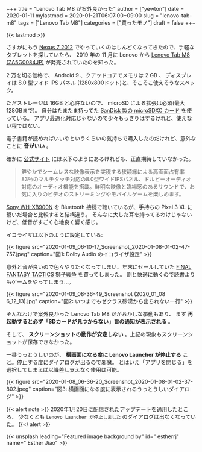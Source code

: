 +++
title = "Lenovo Tab M8 が案外良かった"
author = ["yewton"]
date = 2020-01-11
mylastmod = 2020-01-21T06:07:00+09:00
slug = "lenovo-tab-m8"
tags = ["Lenovo Tab M8"]
categories = ["買ったモノ"]
draft = false
+++

{{< lastmod >}}

さすがにもう [Nexus 7 2012](/2017/04/09/grouper-beanstalk/) でやっていくのはしんどくなってきたので、手軽なタブレットを探していたら、
2019 年の 11 月に Lenovo から [Lenovo Tab M8 (ZA5G0084JP)](https://hb.afl.rakuten.co.jp/hgc/1a0d625b.bdb81d38.1a0d625c.bf0332b2/?pc=https%3A%2F%2Fitem.rakuten.co.jp%2Fbiccamera%2F4580550700484%2F&m=http%3A%2F%2Fm.rakuten.co.jp%2Fbiccamera%2Fi%2F12780179%2F&link%5Ftype=hybrid%5Furl&ut=eyJwYWdlIjoiaXRlbSIsInR5cGUiOiJoeWJyaWRfdXJsIiwic2l6ZSI6IjI0MHgyNDAiLCJuYW0iOjEsIm5hbXAiOiJyaWdodCIsImNvbSI6MSwiY29tcCI6ImRvd24iLCJwcmljZSI6MCwiYm9yIjoxLCJjb2wiOjEsImJidG4iOjEsInByb2QiOjB9) が発売されていたのを知った。

2 万を切る価格で、 Android 9 、クアッドコアでメモリは 2 GB 、
ディスプレイは 8.0 型ワイド IPS パネル (1280x800ドット)と、そこそこ使えそうなスペック。

ただストレージは 16GB と心許ないので、 microSD による拡張は必須(最大128GBまで)。
自分はたまたま持ってた [SanDisk 製の microSDXC カード](https://amzn.to/2QJFCF8) を使っている。
アプリ最適化対応じゃないので少々もっさりはするけれど、使えない程ではない。

電子書籍が読めればいいやというくらいの気持ちで購入したのだけれど、意外なことに **音がいい** 。

確かに [公式サイト](https://www.lenovo.com/jp/ja/tablets/android-tablets/tab-series/Lenovo-Tab-M8-2nd-Gen-HD/p/ZZITZTATB58) には以下のようにあるけれども、正直期待していなかった。

> 鮮やかでシームレスな映像表示を実現する狭額縁による高画面占有率83％のマルチタッチ対応の8.0型ワイドIPSパネル、ドルビーオーディオ対応のオーディオ機能を搭載。鮮明な映像と臨場感のあるサウンドで、お気に入りのビデオのストリーミングやモバイルゲームを楽しめます。

[Sony WH-XB900N](https://amzn.to/2T4dbTB) を Bluetooth 接続で聴いているが、手持ちの Pixel 3 XL に繋いだ場合と比較すると結構違う。
そんなに大した耳を持ってるわけじゃないけど、低音がすごく心地良く響く感じ。

イコライザは以下のように設定している:

{{< figure src="2020-01-09_06-10-17_Screenshot_2020-01-08-01-02-47-757.jpeg" caption="&#22259;1:  Dolby Audio のイコライザ設定" >}}

意外と音が良いので色々やりたくなってしまい、年末にセールしていた [FINAL FANTASY TACTICS 獅子戦争](https://play.google.com/store/apps/details?id=com.square%5Fenix.android%5Fgoogleplay.FFT%5Fjp2&hl=ja) を買ってしまった。
割と快適に動くので読書よりもゲームをやってしまう…。

{{< figure src="2020-01-09_08-36-49_Screenshot (2020_01_08 6_12_13).jpg" caption="&#22259;2:  いつまでもゼクラス砂漠から出られない一行" >}}

そんなわけで案外良かった Lenovo Tab M8 だがおかしな挙動もあり、
まず **再起動すると必ず「SDカードが見つからない」旨の通知が表示される** 。

そして、 **スクリーンショットの動作が安定しない** 。上記の現象もスクリーンショットが保存できなかった。

一番うっとうしいのが、 **横画面になる度に Lenovo Launcher が停止する** こと。停止する度にダイアログが出るので邪魔。
とはいえ「アプリを閉じる」を選択してしまえば以降差し支えなく使用は可能。

{{< figure src="2020-01-08_06-36-20_Screenshot_2020-01-08-01-02-37-802.jpeg" caption="&#22259;3:  横画面になる度に表示されるうっとうしいダイアログ" >}}

{{< alert note >}}
2020年1月20日に配信されたアップデートを適用したところ、
少なくとも `Lenovo Launcher が停止しました` のダイアログは出なくなっていた。
{{</ alert >}}

{{< unsplash leading="Featured image background by" id=" estherrj" name=" Esther Jiao" >}}
